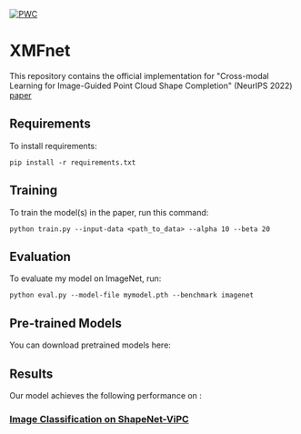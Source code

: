 [![PWC](https://img.shields.io/endpoint.svg?url=https://paperswithcode.com/badge/cross-modal-learning-for-image-guided-point/point-cloud-completion-on-shapenet-vipc)](https://paperswithcode.com/sota/point-cloud-completion-on-shapenet-vipc?p=cross-modal-learning-for-image-guided-point)

# XMFnet
This repository contains the official implementation for "Cross-modal Learning for Image-Guided Point Cloud Shape Completion" (NeurIPS 2022) [paper](https://arxiv.org/pdf/2209.09552.pdf)

## Requirements

To install requirements:

```setup
pip install -r requirements.txt
```

## Training

To train the model(s) in the paper, run this command:

```train
python train.py --input-data <path_to_data> --alpha 10 --beta 20
```


## Evaluation

To evaluate my model on ImageNet, run:

```eval
python eval.py --model-file mymodel.pth --benchmark imagenet
```


## Pre-trained Models

You can download pretrained models here:


## Results

Our model achieves the following performance on :

### [Image Classification on ShapeNet-ViPC](https://paperswithcode.com/sota/point-cloud-completion-on-shapenet-vipc)



